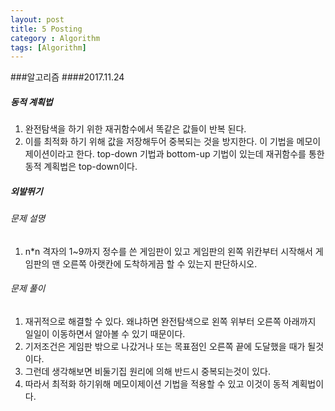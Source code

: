 ```yaml
---
layout: post
title: 5 Posting
category : Algorithm
tags: [Algorithm]
---
```


###알고리즘
####2017.11.24

##### 동적 계획법
1. 완전탐색을 하기 위한 재귀함수에서 똑같은 값들이 반복 된다.
2. 이를 최적화 하기 위해 값을 저장해두어 중복되는 것을 방지한다. 이 기법을 메모이제이션이라고 한다. top-down 기법과 bottom-up 기법이 있는데 재귀함수를 통한 동적 계획법은 top-down이다.

#####  외발뛰기

###### 문제 설명
1. n*n 격자의 1~9까지 정수를 쓴 게임판이 있고 게임판의 왼쪽 위칸부터 시작해서 게임판의 맨 오른쪽 아랫칸에 도착하게끔 할 수 있는지 판단하시오.

###### 문제 풀이
1. 재귀적으로 해결할 수 있다. 왜냐하면 완전탐색으로 왼쪽 위부터 오른쪽 아래까지 일일이 이동하면서 알아볼 수 있기 때문이다.
2. 기저조건은 게임판 밖으로 나갔거나 또는 목표점인 오른쪽 끝에 도달했을 때가 될것이다.
3. 그런데 생각해보면 비둘기집 원리에 의해 반드시 중복되는것이 있다.
4. 따라서 최적화 하기위해 메모이제이션 기법을 적용할 수 있고 이것이 동적 계획법이다.

